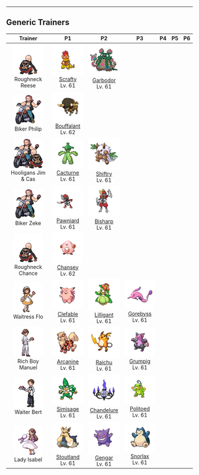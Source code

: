 ---

## Generic Trainers</h3>

| Trainer | P1 | P2 | P3 | P4 | P5 | P6 |
|:-------:|:--:|:--:|:--:|:--:|:--:|:--:|
| ![Roughneck Reese](../../assets/trainers/roughneck.png "Roughneck Reese")<br>Roughneck Reese | ![Scrafty](../../assets/sprites/scrafty/front.png)<br>[Scrafty](../../pokemon/scrafty.md/)<br>Lv. 61 | ![Garbodor](../../assets/sprites/garbodor/front.png)<br>[Garbodor](../../pokemon/garbodor.md/)<br>Lv. 61 |
| ![Biker Philip](../../assets/trainers/biker.png "Biker Philip")<br>Biker Philip | ![Bouffalant](../../assets/sprites/bouffalant/front.png)<br>[Bouffalant](../../pokemon/bouffalant.md/)<br>Lv. 62 |
| ![Hooligans Jim & Cas](../../assets/trainers/hooligans.png "Hooligans Jim & Cas")<br>Hooligans Jim & Cas | ![Cacturne](../../assets/sprites/cacturne/front.png)<br>[Cacturne](../../pokemon/cacturne.md/)<br>Lv. 61 | ![Shiftry](../../assets/sprites/shiftry/front.png)<br>[Shiftry](../../pokemon/shiftry.md/)<br>Lv. 61 |
| ![Biker Zeke](../../assets/trainers/biker.png "Biker Zeke")<br>Biker Zeke | ![Pawniard](../../assets/sprites/pawniard/front.png)<br>[Pawniard](../../pokemon/pawniard.md/)<br>Lv. 61 | ![Bisharp](../../assets/sprites/bisharp/front.png)<br>[Bisharp](../../pokemon/bisharp.md/)<br>Lv. 61 |
| ![Roughneck Chance](../../assets/trainers/roughneck.png "Roughneck Chance")<br>Roughneck Chance | ![Chansey](../../assets/sprites/chansey/front.png)<br>[Chansey](../../pokemon/chansey.md/)<br>Lv. 62 |
| ![Waitress Flo](../../assets/trainers/waitress.png "Waitress Flo")<br>Waitress Flo | ![Clefable](../../assets/sprites/clefable/front.png)<br>[Clefable](../../pokemon/clefable.md/)<br>Lv. 61 | ![Lilligant](../../assets/sprites/lilligant/front.png)<br>[Lilligant](../../pokemon/lilligant.md/)<br>Lv. 61 | ![Gorebyss](../../assets/sprites/gorebyss/front.png)<br>[Gorebyss](../../pokemon/gorebyss.md/)<br>Lv. 61 |
| ![Rich Boy Manuel](../../assets/trainers/rich_boy.png "Rich Boy Manuel")<br>Rich Boy Manuel | ![Arcanine](../../assets/sprites/arcanine/front.png)<br>[Arcanine](../../pokemon/arcanine.md/)<br>Lv. 61 | ![Raichu](../../assets/sprites/raichu/front.png)<br>[Raichu](../../pokemon/raichu.md/)<br>Lv. 61 | ![Grumpig](../../assets/sprites/grumpig/front.png)<br>[Grumpig](../../pokemon/grumpig.md/)<br>Lv. 61 |
| ![Waiter Bert](../../assets/trainers/waiter.png "Waiter Bert")<br>Waiter Bert | ![Simisage](../../assets/sprites/simisage/front.png)<br>[Simisage](../../pokemon/simisage.md/)<br>Lv. 61 | ![Chandelure](../../assets/sprites/chandelure/front.png)<br>[Chandelure](../../pokemon/chandelure.md/)<br>Lv. 61 | ![Politoed](../../assets/sprites/politoed/front.png)<br>[Politoed](../../pokemon/politoed.md/)<br>Lv. 61 |
| ![Lady Isabel](../../assets/trainers/lady.png "Lady Isabel")<br>Lady Isabel | ![Stoutland](../../assets/sprites/stoutland/front.png)<br>[Stoutland](../../pokemon/stoutland.md/)<br>Lv. 61 | ![Gengar](../../assets/sprites/gengar/front.png)<br>[Gengar](../../pokemon/gengar.md/)<br>Lv. 61 | ![Snorlax](../../assets/sprites/snorlax/front.png)<br>[Snorlax](../../pokemon/snorlax.md/)<br>Lv. 61 |

